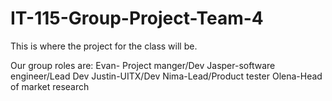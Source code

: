# IT-115-Group-Project-Team-4

This is where the project for the class will be.

Our group roles are:
Evan- Project manger/Dev 
Jasper-software engineer/Lead Dev
Justin-UITX/Dev
Nima-Lead/Product tester
Olena-Head of market research
